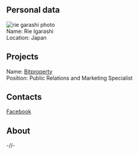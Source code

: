 ## Personal data
![rie garashi photo](photo/rie_igarashi.jpg)  
Name:   Rie Igarashi  
Location: Japan  
## Projects 
Name: [Bitproperty](../projects/bitproperty.md)  
Position: Public Relations and Marketing Specialist   
## Contacts
[Facebook](https://www.facebook.com/rieigarashi08)
## About
-//- 
